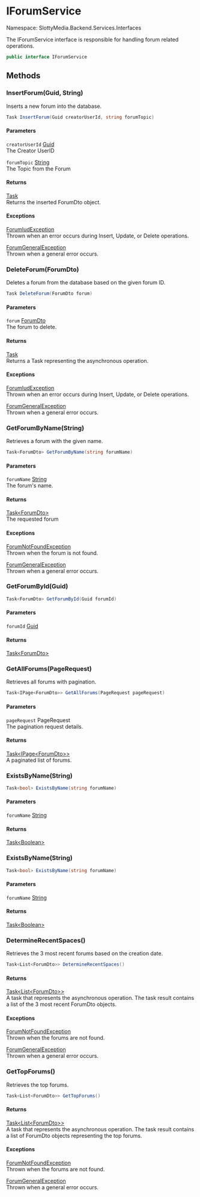 # IForumService

Namespace: SlottyMedia.Backend.Services.Interfaces

The IForumService interface is responsible for handling forum related operations.

```csharp
public interface IForumService
```

## Methods

### **InsertForum(Guid, String)**

Inserts a new forum into the database.

```csharp
Task InsertForum(Guid creatorUserId, string forumTopic)
```

#### Parameters

`creatorUserId` [Guid](https://docs.microsoft.com/en-us/dotnet/api/system.guid)<br>
The Creator UserID

`forumTopic` [String](https://docs.microsoft.com/en-us/dotnet/api/system.string)<br>
The Topic from the Forum

#### Returns

[Task](https://docs.microsoft.com/en-us/dotnet/api/system.threading.tasks.task)<br>
Returns the inserted ForumDto object.

#### Exceptions

[ForumIudException](./slottymedia.backend.exceptions.services.forumexceptions.forumiudexception.md)<br>
Thrown when an error occurs during Insert, Update, or Delete operations.

[ForumGeneralException](./slottymedia.backend.exceptions.services.forumexceptions.forumgeneralexception.md)<br>
Thrown when a general error occurs.

### **DeleteForum(ForumDto)**

Deletes a forum from the database based on the given forum ID.

```csharp
Task DeleteForum(ForumDto forum)
```

#### Parameters

`forum` [ForumDto](./slottymedia.backend.dtos.forumdto.md)<br>
The forum to delete.

#### Returns

[Task](https://docs.microsoft.com/en-us/dotnet/api/system.threading.tasks.task)<br>
Returns a Task representing the asynchronous operation.

#### Exceptions

[ForumIudException](./slottymedia.backend.exceptions.services.forumexceptions.forumiudexception.md)<br>
Thrown when an error occurs during Insert, Update, or Delete operations.

[ForumGeneralException](./slottymedia.backend.exceptions.services.forumexceptions.forumgeneralexception.md)<br>
Thrown when a general error occurs.

### **GetForumByName(String)**

Retrieves a forum with the given name.

```csharp
Task<ForumDto> GetForumByName(string forumName)
```

#### Parameters

`forumName` [String](https://docs.microsoft.com/en-us/dotnet/api/system.string)<br>
The forum's name.

#### Returns

[Task&lt;ForumDto&gt;](https://docs.microsoft.com/en-us/dotnet/api/system.threading.tasks.task-1)<br>
The requested forum

#### Exceptions

[ForumNotFoundException](./slottymedia.backend.exceptions.services.forumexceptions.forumnotfoundexception.md)<br>
Thrown when the forum is not found.

[ForumGeneralException](./slottymedia.backend.exceptions.services.forumexceptions.forumgeneralexception.md)<br>
Thrown when a general error occurs.

### **GetForumById(Guid)**

```csharp
Task<ForumDto> GetForumById(Guid forumId)
```

#### Parameters

`forumId` [Guid](https://docs.microsoft.com/en-us/dotnet/api/system.guid)<br>

#### Returns

[Task&lt;ForumDto&gt;](https://docs.microsoft.com/en-us/dotnet/api/system.threading.tasks.task-1)<br>

### **GetAllForums(PageRequest)**

Retrieves all forums with pagination.

```csharp
Task<IPage<ForumDto>> GetAllForums(PageRequest pageRequest)
```

#### Parameters

`pageRequest` PageRequest<br>
The pagination request details.

#### Returns

[Task&lt;IPage&lt;ForumDto&gt;&gt;](https://docs.microsoft.com/en-us/dotnet/api/system.threading.tasks.task-1)<br>
A paginated list of forums.

### **ExistsByName(String)**

```csharp
Task<bool> ExistsByName(string forumName)
```

#### Parameters

`forumName` [String](https://docs.microsoft.com/en-us/dotnet/api/system.string)<br>

#### Returns

[Task&lt;Boolean&gt;](https://docs.microsoft.com/en-us/dotnet/api/system.threading.tasks.task-1)<br>

### **ExistsByName(String)**

```csharp
Task<bool> ExistsByName(string forumName)
```

#### Parameters

`forumName` [String](https://docs.microsoft.com/en-us/dotnet/api/system.string)<br>

#### Returns

[Task&lt;Boolean&gt;](https://docs.microsoft.com/en-us/dotnet/api/system.threading.tasks.task-1)<br>

### **DetermineRecentSpaces()**

Retrieves the 3 most recent forums based on the creation date.

```csharp
Task<List<ForumDto>> DetermineRecentSpaces()
```

#### Returns

[Task&lt;List&lt;ForumDto&gt;&gt;](https://docs.microsoft.com/en-us/dotnet/api/system.threading.tasks.task-1)<br>
A task that represents the asynchronous operation. The task result contains a list of the 3 most recent
 ForumDto objects.

#### Exceptions

[ForumNotFoundException](./slottymedia.backend.exceptions.services.forumexceptions.forumnotfoundexception.md)<br>
Thrown when the forums are not found.

[ForumGeneralException](./slottymedia.backend.exceptions.services.forumexceptions.forumgeneralexception.md)<br>
Thrown when a general error occurs.

### **GetTopForums()**

Retrieves the top forums.

```csharp
Task<List<ForumDto>> GetTopForums()
```

#### Returns

[Task&lt;List&lt;ForumDto&gt;&gt;](https://docs.microsoft.com/en-us/dotnet/api/system.threading.tasks.task-1)<br>
A task that represents the asynchronous operation. The task result contains a list of ForumDto objects
 representing the top forums.

#### Exceptions

[ForumNotFoundException](./slottymedia.backend.exceptions.services.forumexceptions.forumnotfoundexception.md)<br>
Thrown when the forums are not found.

[ForumGeneralException](./slottymedia.backend.exceptions.services.forumexceptions.forumgeneralexception.md)<br>
Thrown when a general error occurs.
